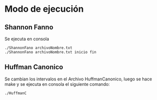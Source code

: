 # Modo de ejecución

## Shannon Fanno
Se ejecuta en consola

    ./ShannonFano archivoNombre.txt 
    ./ShannonFano archivoNombre.txt inicio fin


## Huffman Canonico
Se cambian los intervalos en el Archivo HuffmanCanonico, luego se hace make y se ejecuta en consola el siguiente comando:

    ./HuffmanC

